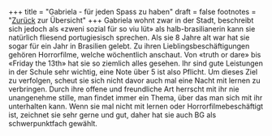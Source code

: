 +++
title = "Gabriela - für jeden Spass zu haben"
draft = false
footnotes = "[Zurück](/about/) zur Übersicht"
+++
Gabriela wohnt zwar in der Stadt, beschreibt sich jedoch als «zweni sozial für so viu lüt» als halb-brasilianerin kann sie natürlich fliesend portugiesisch sprechen. Als sie 8 Jahre alt war hat sie sogar für ein Jahr in Brasilien gelebt. Zu ihren Lieblingsbeschäftigungen gehören Horrorfilme, welche wöchentlich anschaut. Von «truth or dare» bis «Friday the 13th» hat sie so ziemlich alles gesehen. Ihr sind gute Leistungen in der Schule sehr wichtig, eine Note über 5 ist also Pflicht. Um dieses Ziel zu verfolgen, scheut sie sich nicht davor auch mal eine Nacht mit lernen zu verbringen. Durch ihre offene und freundliche Art herrscht mit ihr nie unangenehme stille, man findet immer ein Thema, über das man sich mit ihr unterhalten kann. Wenn sie mal nicht mit lernen oder Horrorfilmebeschäftigt ist, zeichnet sie sehr gerne und gut, daher hat sie auch BG als schwerpunktfach gewählt.